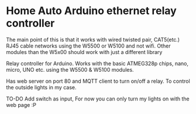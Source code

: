# Home Auto Arduino ethernet relay controller

The main point of this is that it works with wired twisted pair, CAT5(etc.) RJ45 cable networks using the W5500 or W5100 and not wifi. Other modules than the W5x00 should work with just a different library

Relay controller for Arduino. Works with the basic ATMEG328p chips, nano, micro, UNO etc. using the W5500 & W5100 modules.

Has web server on port 80 and MQTT client to turn on/off a relay. To control the outside lights in my case.

TO-DO
Add switch as input, For now you can only turn my lights on with the web
page :P
